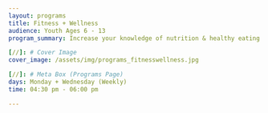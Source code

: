 ```yaml
---
layout: programs
title: Fitness + Wellness
audience: Youth Ages 6 - 13
program_summary: Increase your knowledge of nutrition & healthy eating while engaging in physical activity for increase healthy living.

[//]: # Cover Image
cover_image: /assets/img/programs_fitnesswellness.jpg

[//]: # Meta Box (Programs Page)
days: Monday + Wednesday (Weekly)
time: 04:30 pm - 06:00 pm

---
```

